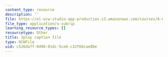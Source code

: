 ```yaml
---
content_type: resource
description: ''
file: https://ol-ocw-studio-app-production.s3.amazonaws.com/courses/8-01sc-classical-mechanics-fall-2016/c526da7f049601dc5ce6c32f68cae8be_n1cXiw3s72k.srt
file_type: application/x-subrip
learning_resource_types: []
resourcetype: Other
title: 3play caption file
type: OCWFile
uid: c526da7f-0496-01dc-5ce6-c32f68cae8be
---
```


